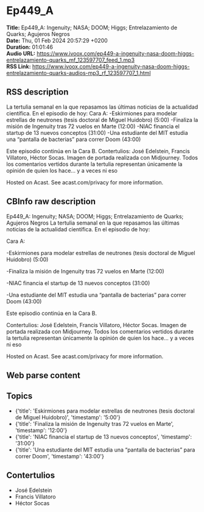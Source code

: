 # Ep449_A  
**Title:** Ep449_A: Ingenuity; NASA; DOOM; Higgs; Entrelazamiento de Quarks; Agujeros Negros  
**Date:** Thu, 01 Feb 2024 20:57:29 +0200  
**Duration:** 01:01:46  
**Audio URL:** https://www.ivoox.com/ep449-a-ingenuity-nasa-doom-higgs-entrelazamiento-quarks_mf_123597707_feed_1.mp3  
**RSS Link:** https://www.ivoox.com/ep449-a-ingenuity-nasa-doom-higgs-entrelazamiento-quarks-audios-mp3_rf_123597707_1.html  

## RSS description
La tertulia semanal en la que repasamos las últimas noticias de la actualidad científica. En el episodio de hoy:
Cara A:
-Eskirmiones para modelar estrellas de neutrones (tesis doctoral de Miguel Huidobro) (5:00)
-Finaliza la misión de Ingenuity tras 72 vuelos en Marte (12:00)
-NIAC financia el startup de 13 nuevos conceptos (31:00)
-Una estudiante del MIT estudia una “pantalla de bacterias” para correr Doom (43:00)

Este episodio continúa en la Cara B.
Contertulios: José Edelstein, Francis Villatoro, Héctor Socas. Imagen de portada realizada con Midjourney. Todos los comentarios vertidos durante la tertulia representan únicamente la opinión de quien los hace... y a veces ni eso


 Hosted on Acast. See acast.com/privacy for more information.

## CBInfo raw description
Ep449_A: Ingenuity; NASA; DOOM; Higgs; Entrelazamiento de Quarks; Agujeros Negros
La tertulia semanal en la que repasamos las últimas noticias de la actualidad científica. En el episodio de hoy:

Cara A:

-Eskirmiones para modelar estrellas de neutrones (tesis doctoral de Miguel Huidobro) (5:00)

-Finaliza la misión de Ingenuity tras 72 vuelos en Marte (12:00)

-NIAC financia el startup de 13 nuevos conceptos (31:00)

-Una estudiante del MIT estudia una “pantalla de bacterias” para correr Doom (43:00)



Este episodio continúa en la Cara B.

Contertulios: José Edelstein, Francis Villatoro, Héctor Socas. Imagen de portada realizada con Midjourney. Todos los comentarios vertidos durante la tertulia representan únicamente la opinión de quien los hace... y a veces ni eso





 Hosted on Acast. See acast.com/privacy for more information.




## Web parse content


## Topics
- {'title': 'Eskirmiones para modelar estrellas de neutrones (tesis doctoral de Miguel Huidobro)', 'timestamp': '5:00'}
- {'title': 'Finaliza la misión de Ingenuity tras 72 vuelos en Marte', 'timestamp': '12:00'}
- {'title': 'NIAC financia el startup de 13 nuevos conceptos', 'timestamp': '31:00'}
- {'title': 'Una estudiante del MIT estudia una “pantalla de bacterias” para correr Doom', 'timestamp': '43:00'}
## Contertulios
- José Edelstein
- Francis Villatoro
- Héctor Socas